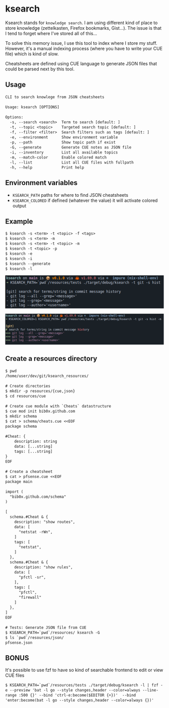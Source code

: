 # ksearch

Ksearch stands for `knowledge search`. I am using different kind of place to store knowledge (zettelkasten, Firefox bookmarks, Gist...). The issue is that I tend to forget where I've stored all of this... 

To solve this memory issue, I use this tool to index where I store my stuff.  
However, it's a manual indexing process (where you have to write your CUE file) which is kind of slow.  

Cheatsheets are defined using CUE language to generate JSON 
files that could be parsed next by this tool.

## Usage

```
CLI to search knowlege from JSON cheatsheets

Usage: ksearch [OPTIONS]

Options:
  -s, --search <search>  Term to search [default: ]
  -t, --topic <topic>    Targeted search topic [default: ]
  -f, --filter <filter>  Search filters such as tags [default: ]
  -e, --environment      Show environment variable
  -p, --path             Show topic path if exist
  -G, --generate         Generate CUE notes as JSON file
  -i, --inventory        List all available topics
  -m, --match-color      Enable colored match
  -l, --list             List all CUE files with fullpath
  -h, --help             Print help
```

## Environment variables

- `KSEARCH_PATH` paths for where to find JSON cheatsheets
- `KSEARCH_COLORED` if defined (whatever the value) it will activate colored output

## Example

```
$ ksearch -s <term> -t <topic> -f <tags>
$ ksearch -s <term> -m
$ ksearch -s <term> -t <topic> -m
$ ksearch -t <topic> -p
$ ksearch -e
$ ksearch -i
$ ksearch --generate
$ ksearch -l
```

![Search without colored output](./examples/search_without_color.png "Search without color")

![Search with colored output](./examples/search_colored_output.png "Search with color")

## Create a resources directory

```
$ pwd
/home/user/dev/git/ksearch_resources/

# Create directories
$ mkdir -p resources/{cue,json}
$ cd resources/cue

# Create cue module with `Cheats` datastructure
$ cue mod init bib0x.github.com
$ mkdir schema
$ cat > schema/cheats.cue <<EOF
package schema

#Cheat: {
    description: string
    data: [...string]
    tags: [...string]
}
EOF

# Create a cheatsheet
$ cat > pfsense.cue <<EOF
package main

import (
  "bib0x.github.com/schema"
)

[
  schema.#Cheat & {
    description: "show routes",
    data: [
      "netstat -rWn",
    ]
    tags: [
      "netstat",
    ]
  },
  schema.#Cheat & {
    description: "show rules",
    data: [
      "pfctl -sr",
    ],
    tags: [
      "pfctl",
      "firewall"
    ]
  },
]
EOF

# Tests: Generate JSON file from CUE
$ KSEARCH_PATH=`pwd`/resources/ ksearch -G
$ ls `pwd`/resources/json/
pfsense.json
```

## BONUS

It's possible to use fzf to have so kind of searchable frontend to edit or view CUE files

```
$ KSEARCH_PATH=`pwd`/resources/tests ./target/debug/ksearch -l | fzf -e --preview 'bat -l go --style changes,header --color=always --line-range :500 {}' --bind 'ctrl-e:become($EDITOR {+})'  --bind 'enter:become(bat -l go --style changes,header --color=always {})'
```
